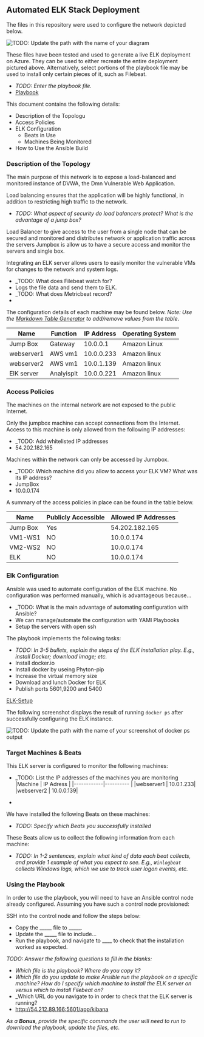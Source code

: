 ## Automated ELK Stack Deployment

The files in this repository were used to configure the network depicted below.

![TODO: Update the path with the name of your diagram](Images/diagram_filename.png)

These files have been tested and used to generate a live ELK deployment on Azure. They can be used to either recreate the entire deployment pictured above. Alternatively, select portions of the playbook file may be used to install only certain pieces of it, such as Filebeat.

  - _TODO: Enter the playbook file._
  - [Playbook](https://github.com/aramejan/sweetlime/blob/fb3f7c9866a8227ee0c4c10e1502362d3e7fc954/apache-playbook)
    

This document contains the following details:
- Description of the Topologu
- Access Policies
- ELK Configuration
  - Beats in Use
  - Machines Being Monitored
- How to Use the Ansible Build


### Description of the Topology

The main purpose of this network is to expose a load-balanced and monitored instance of DVWA, the Dmn Vulnerable Web Application.

Load balancing ensures that the application will be highly functional, in addition to restricting high traffic to the network.
- _TODO: What aspect of security do load balancers protect? What is the advantage of a jump box?_

Load Balancer to give access to the user from a single node that can be secured and monitored and distributes network or application traffic across the servers
Jumpbox is allow us to have a secure access and monitor the servers and single box.  

Integrating an ELK server allows users to easily monitor the vulnerable VMs for changes to the network and system logs.
- _TODO: What does Filebeat watch for?
- Logs the file data and send them to ELK.
- _TODO: What does Metricbeat record?
- 

The configuration details of each machine may be found below.
_Note: Use the [Markdown Table Generator](http://www.tablesgenerator.com/markdown_tables) to add/remove values from the table_.

| Name     | Function | IP Address | Operating System |
|----------|----------|------------|------------------|
| Jump Box | Gateway  | 10.0.0.1   | Amazon Linux     |
|webserver1| AWS vm1  | 10.0.0.233 | Amazon linux     |                  
|webserver2| AWS vm1  | 10.0.1.139 | Amazon linux     |                  
|ElK server|Analyisplt| 10.0.0.221 | Amazon linux     |                                 

### Access Policies

The machines on the internal network are not exposed to the public Internet. 

Only the jumpbox machine can accept connections from the Internet. Access to this machine is only allowed from the following IP addresses:
- _TODO: Add whitelisted IP addresses
-   54.202.182.165

Machines within the network can only be accessed by Jumpbox.
- _TODO: Which machine did you allow to access your ELK VM? What was its IP address?
- JumpBox
-  10.0.0.174

A summary of the access policies in place can be found in the table below.

| Name     | Publicly Accessible | Allowed IP Addresses |
|----------|---------------------|----------------------|
| Jump Box | Yes                 | 54.202.182.165       |
| VM1-WS1  | NO                  |    10.0.0.174        |
| VM2-WS2  | NO                  |    10.0.0.174        |
| ELK      | NO                  |    10.0.0.174        |

### Elk Configuration

Ansible was used to automate configuration of the ELK machine. No configuration was performed manually, which is advantageous because...
- _TODO: What is the main advantage of automating configuration with Ansible?
-  We can manage/automate the configuration with YAMl Playbooks
-  Setup the servers with open ssh 

The playbook implements the following tasks:
- _TODO: In 3-5 bullets, explain the steps of the ELK installation play. E.g., install Docker; download image; etc._
- Install docker.io
- Install docker by useing Phyton-pip 
- Increase the virtual memory size 
- Download and lunch Docker for ELK 
- Publish ports 5601,9200 and 5400 

[ELK-Setup](https://github.com/aramejan/sweetlime/blob/main/ELK-Setup)

The following screenshot displays the result of running `docker ps` after successfully configuring the ELK instance.

![TODO: Update the path with the name of your screenshot of docker ps output](Images/docker_ps_output.png)

### Target Machines & Beats
This ELK server is configured to monitor the following machines:
- _TODO: List the IP addresses of the machines you are monitoring
|Machine     | IP Adress | 
|------------|---------- |
|webserver1  | 10.0.1.233|
|webserver2  | 10.0.0.139|

- 

We have installed the following Beats on these machines:
- _TODO: Specify which Beats you successfully installed_

These Beats allow us to collect the following information from each machine:
- _TODO: In 1-2 sentences, explain what kind of data each beat collects, and provide 1 example of what you expect to see. E.g., `Winlogbeat` collects Windows logs, which we use to track user logon events, etc._

### Using the Playbook
In order to use the playbook, you will need to have an Ansible control node already configured. Assuming you have such a control node provisioned: 

SSH into the control node and follow the steps below:
- Copy the _____ file to _____.
- Update the _____ file to include...
- Run the playbook, and navigate to ____ to check that the installation worked as expected.

_TODO: Answer the following questions to fill in the blanks:_
- _Which file is the playbook? Where do you copy it?_
- _Which file do you update to make Ansible run the playbook on a specific machine? How do I specify which machine to install the ELK server on versus which to install Filebeat on?_
- _Which URL do you navigate to in order to check that the ELK server is running?
- http://54.212.89.166:5601/app/kibana

_As a **Bonus**, provide the specific commands the user will need to run to download the playbook, update the files, etc._
